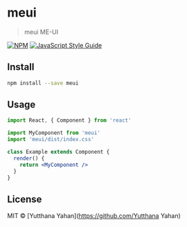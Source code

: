 # meui

> meui ME-UI

[![NPM](https://img.shields.io/npm/v/meui.svg)](https://www.npmjs.com/package/meui) [![JavaScript Style Guide](https://img.shields.io/badge/code_style-standard-brightgreen.svg)](https://standardjs.com)

## Install

```bash
npm install --save meui
```

## Usage

```jsx
import React, { Component } from 'react'

import MyComponent from 'meui'
import 'meui/dist/index.css'

class Example extends Component {
  render() {
    return <MyComponent />
  }
}
```

## License

MIT © [Yutthana Yahan](https://github.com/Yutthana Yahan)
